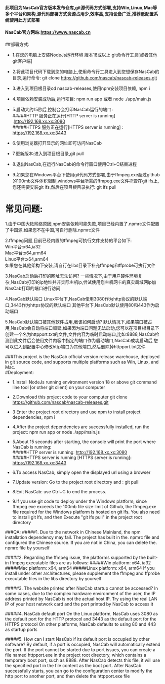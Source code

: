 #### 此项目为NasCab官方版本发布仓库,git源代码方式部署,支持Win,Linux,Mac等多个平台和架构,源代码部署方式资源占用少,效率高,支持设备广泛,推荐低配置系统使用此方式部署
#### NasCab官方网站:https://www.nascab.cn
##部署方式:
- 1.在您的电脑上安装NodeJs运行环境 版本18或以上 git命令行工具[或者其他git客户端]  

- 2.将此项目代码下载到您的电脑上,使用命令行工具进入到您想保存NasCab的目录,运行命令: git clone https://github.com/nascab/nascab-releases.git  

- 3.进入到项目根目录cd nascab-releases,使用npm安装项目依赖, npm i  

- 4.项目依赖安装成功后,运行项目: npm run app 或者 node ./app/main.js   

- 5.启动大约15秒后,控制台会打印NasCab运行的端口:  
#####HTTP 服务正在运行[HTTP server is running] :http://192.168.xx.xx:3080  
#####HTTPS 服务正在运行[HTTPS server is running] : https://192.168.xx.xx:3443   

- 6.使用浏览器打开显示的网址即可访问NasCab  

- 7.更新版本:进入到项目根目录,git pull  
 
- 8.退出NasCab,在运行NasCab的命令行窗口使用Ctrl+C结束进程  

- 9.如果您在Windows平台下使用git代码方式部署,由于ffmpeg.exe超过github的100mb文件体积限制,windows平台所需的ffmpeg.exe文件托管在git lfs上,您还需要安装git lfs,然后在项目根目录执行: git lfs pull


# 常见问题:  

1.由于中国大陆网络原因,npm安装依赖可能失败,项目已经内置了.npmrc文件配置了中国源,如果您不在中国,可自行删除.npmrc文件   
  
2.ffmpeg问题,目前已经内置的ffmpeg可执行文件支持的平台如下:  
Win平台:x64,ia32  
Mac平台:x64,arm64  
Linux平台:x64,arm64  
如果您在其他架构下安装,请自行在libs目录下补充ffmpeg和ffprobe可执行文件  

3.NasCab启动后打印的网址无法访问?
一些情况下,由于用户硬件环境复杂,NasCab打印的ip地址并非实际主机ip,尝试使用您主机网卡的真实局域网ip加NasCab打印的端口进行访问

4.NasCab默认端口
Linux平台下,NasCab使用3080作为http协议的默认端口,3443作为https协议的默认端口
其他平台下,NasCab默认使用80和443作为启动端口

5.NasCab默认端口被其他软件占用,我该如何启动?
默认情况下,如果端口被占用,NasCab会自动将端口顺延,如果因为端口问题无法启动,您可以在项目根目录下创建一个名为httpport.txt的文件,文件内容为临时启动端口,比如:8888,NasCab检测到此文件后会使用文件内容中指定的端口作为启动端口,NasCab成功启动后,您可以进入到配置中心修改http端口为其他端口,然后删除掉httpport.txt文件



###This project is the NasCab official version release warehouse, deployed in git source code, and supports multiple platforms such as Win, Linux, and Mac.  
#Deployment:  

- 1.Install NodeJs running environment version 18 or above git command line tool [or other git client] on your computer  

- 2.Download this project code to your computer git clone https://github.com/nascab/nascab-releases.git  

- 3 Enter the project root directory and use npm to install project dependencies, npm i  

- 4.After the project dependencies are successfully installed, run the project: npm run app or node ./app/main.js  

- 5.About 15 seconds after starting, the console will print the port where NasCab is running:  
#####HTTP server is running: http://192.168.xx.xx:3080  
#####HTTPS server is running [HTTPS server is running]: https://192.168.xx.xx:3443  

- 6.To access NasCab, simply open the displayed url using a browser

- 7.Update version: Go to the project root directory and : git pull

- 8.Exit NasCab: use Ctrl+C to end the process.

- 9.If you use git code to deploy under the Windows platform, since ffmpeg.exe exceeds the 100mb file size limit of Github, the ffmpeg.exe file required for the Windows platform is hosted on git lfs. You also need to install git lfs, and then Execute "git lfs pull" in the project root directory

###QA:
#####1. Due to the network in Chinese Mainland, the npm installation dependency may fail. The project has built in the. npmrc file and configured the Chinese source. If you are not in China, you can delete the. npmrc file by yourself

#####2. Regarding the ffmpeg issue, the platforms supported by the built-in ffmpeg executable files are as follows:
#####Win platform: x64, ia32
#####Mac platform: x64, arm64
#####Linux platform: x64, arm64
If you install under other architectures, please supplement the ffmpeg and ffprobe executable files in the libs directory by yourself

#####3. The website printed after NasCab startup cannot be accessed?
In some cases, due to the complex hardware environment of the user, the IP address printed by NasCab is not the actual host IP. Try using the real LAN IP of your host network card and the port printed by NasCab to access it

#####4. NasCab default port
On the Linux platform, NasCab uses 3080 as the default port for the HTTP protocol and 3443 as the default port for the HTTPS protocol
On other platforms, NasCab defaults to using 80 and 443 as startup ports

#####5. How can I start NasCab if its default port is occupied by other software?
By default, if a port is occupied, NasCab will automatically extend the port. If the port cannot be started due to port issues, you can create a file named httpport.exe in the project root directory, which contains a temporary boot port, such as 8888. After NasCab detects this file, it will use the specified port in the file content as the boot port. After NasCab successfully starts, you can go to the configuration center to modify the http port to another port, and then delete the httpport.exe file